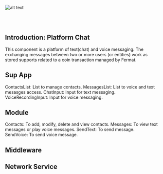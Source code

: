 ![alt text](https://github.com/bitDubai/media-kit/blob/master/Readme%20Image/Fermat%20Logotype/Fermat_Logo_3D.png "Fermat
Logo")

<br><br>
## Introduction: Platform Chat
  This component is a platform of text(chat) and voice messaging. 
  The exchanging messages between two or more users (or entities) work as stored supports related to a coin transaction managed by Fermat.
  
## Sup App
  ContactsList: List to manage contacts.
  MessagesList: List to voice and text mesasges access.
  ChatInput: Input for text messaging.
  VoiceRecordingInput: Input for voice messaging.
  
## Module
  Contacts: To add, modify, delete and view contacts.
  Messages: To view text messages or play voice messages. 
  SendText: To send message.
  SendVoice: To send voice message.

## Middleware

## Network Service
